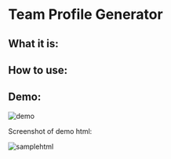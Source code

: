 # Team Profile Generator #

## What it is:

## How to use:

## Demo:

![demo](https://user-images.githubusercontent.com/48900910/120568966-fd9ecc80-c3e2-11eb-87a6-5598083ef73d.gif)

Screenshot of demo html:

![samplehtml](https://user-images.githubusercontent.com/48900910/120568703-5e79d500-c3e2-11eb-8aef-ba6133f2cc5b.PNG)
